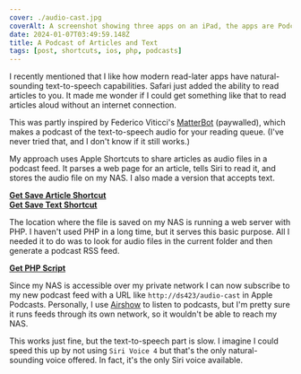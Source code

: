 ```yaml
---
cover: ./audio-cast.jpg
coverAlt: A screenshot showing three apps on an iPad, the apps are Podcasts, Shortcuts, and Files demonstrating the setup for this post
date: 2024-01-07T03:49:59.148Z
title: A Podcast of Articles and Text
tags: [post, shortcuts, ios, php, podcasts]
---
```


I recently mentioned that I like how modern read-later apps have natural-sounding text-to-speech capabilities. Safari just added the ability to read articles to you. It made me wonder if I could get something like that to read articles aloud without an internet connection.

This was partly inspired by Federico Viticci's [MatterBot](https://club.macstories.net/posts/take-control-of-your-matter-queue-with-matterbot) (paywalled), which makes a podcast of the text-to-speech audio for your reading queue. (I've never tried that, and I don't know if it still works.)

My approach uses Apple Shortcuts to share articles as audio files in a podcast feed. It parses a web page for an article, tells Siri to read it, and stores the audio file on my NAS. I also made a version that accepts text.

[**Get Save Article Shortcut**](https://www.icloud.com/shortcuts/394cac98b3eb4f359637ae6282b2d701)   
[**Get Save Text Shortcut**](https://www.icloud.com/shortcuts/2d6fc7b6f4664fcc9422b23f22bd8122)

The location where the file is saved on my NAS is running a web server with PHP. I haven't used PHP in a long time, but it serves this basic purpose. All I needed it to do was to look for audio files in the current folder and then generate a podcast RSS feed.

[**Get PHP Script**](https://paste.melanie.lol/audio-cast.php)

Since my NAS is accessible over my private network I can now subscribe to my new podcast feed with a URL like `http://ds423/audio-cast` in Apple Podcasts. Personally, I use [Airshow](https://feedbin.com/airshow) to listen to podcasts, but I'm pretty sure it runs feeds through its own network, so it wouldn't be able to reach my NAS.

This works just fine, but the text-to-speech part is slow. I imagine I could speed this up by not using `Siri Voice 4` but that's the only natural-sounding voice offered. In fact, it's the only Siri voice available.